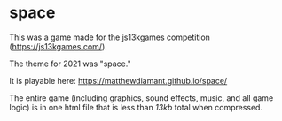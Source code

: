 # space

This was a game made for the js13kgames competition (https://js13kgames.com/).

The theme for 2021 was "space."

It is playable here: https://matthewdiamant.github.io/space/

The entire game (including graphics, sound effects, music, and all game logic) is in one html file that is less than *13kb* total when compressed.
